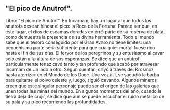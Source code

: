 ## "El pico de Anutrof".
Libro: "El pico de Anutrof".
En Incarnam, hay un lugar al que todos los anutrofs desean hincar el pico: la Roca de la Fortuna. Parece ser que, en este lugar, el dios de escamas doradas enterró parte de su reserva de plata, como demuestra la presencia de su divina herramienta.
Todo el mundo sabe que el tesoro conseguido por el Gran Avaro no tiene límites: una pequeñísima parte sería suficiente para que cualquier mortal fuese rico hasta el fin de sus días. El fervor de los peregrinos y su entusiasmo al cavar solo están a la altura de sus esperanzas.
Se dice que un anutrof particularmente tenaz cavó tanto y tan profundo que acabó por atravesar Incarnam de un lado a otro. Según cuentan, cayó a través del Krosmoz hasta aterrizar en el Mundo de los Doce. Una vez allí, se sacudió la barba para quitarse el polvo celeste y, luego, siguió cavando.
Algunos mineros creen que este singular personaje puede ser el origen de las galerías que unen todas las minas del mundo. En algunos momentos del año, cuando la tierra deja de crujir, se dice que aún se puede escuchar el ruido metálico de su pala y su pico recorriendo las profundidades.